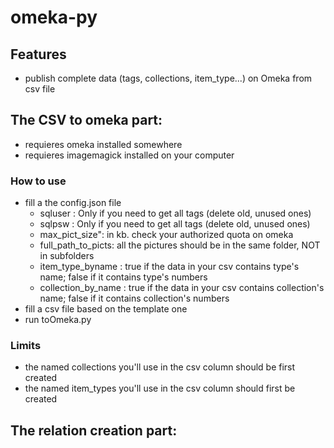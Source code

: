 # omeka-py
## Features
- publish complete data (tags, collections, item_type...) on Omeka from csv file

## The CSV to omeka part:
* requieres omeka installed somewhere
* requieres imagemagick installed on your computer

### How to use
- fill a the config.json file
    * sqluser : Only if you need to get all tags (delete old, unused ones)
    * sqlpsw : Only if you need to get all tags (delete old, unused ones)
    * max_pict_size": in kb. check your authorized quota on omeka
    * full_path_to_picts: all the pictures should be in the same folder, NOT in subfolders
    * item_type_byname : true if the data in your csv contains type's name; false if it contains type's numbers
    * collection_by_name : true if the data in your csv contains collection's name; false if it contains collection's numbers
- fill a csv file based on the template one
- run toOmeka.py

### Limits
- the named collections you'll use in the csv column should be first created
- the named item_types you'll use in the csv column should first be created

## The relation creation part:
